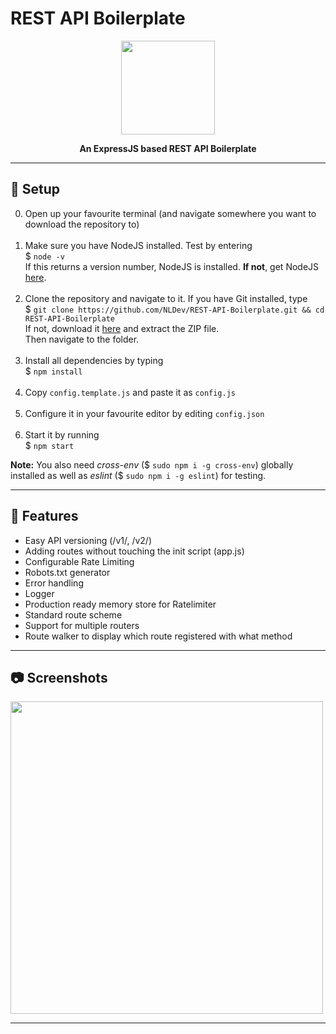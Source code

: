 # REST API Boilerplate

<p align="center"><img height="150" width="auto" src="https://i.imgur.com/1kc7nrV.png" /></p>
<p align="center"><b>An ExpressJS based REST API Boilerplate</b></p>

<hr>

## :wrench: Setup

0. Open up your favourite terminal (and navigate somewhere you want to download the repository to) <br><br>
1. Make sure you have NodeJS installed. Test by  entering <br>
$ `node -v` <br>
If this returns a version number, NodeJS is installed. **If not**, get NodeJS <a href="https://nodejs.org/en/download/package-manager/">here</a>. <br><br>
2. Clone the repository and navigate to it. If you have Git installed, type <br>
$ `git clone https://github.com/NLDev/REST-API-Boilerplate.git && cd REST-API-Boilerplate` <br>
If not, download it <a href="https://github.com/NLDev/REST-API-Boilerplate/archive/master.zip">here</a> and extract the ZIP file.<br>
Then navigate to the folder.<br><br>
3. Install all dependencies by typing <br>
$ `npm install`<br><br>
4. Copy `config.template.js` and paste it as `config.js` <br><br>
5. Configure it in your favourite editor by editing `config.json`<br><br>
6. Start it by running <br>
$ `npm start`

**Note:** You also need *cross-env* ($ `sudo npm i -g cross-env`) globally installed as well as *eslint* ($ `sudo npm i -g eslint`) for testing.

<hr>

## :diamond_shape_with_a_dot_inside: Features

- Easy API versioning (/v1/, /v2/)
- Adding routes without touching the init script (app.js)
- Configurable Rate Limiting
- Robots.txt generator
- Error handling
- Logger 
- Production ready memory store for Ratelimiter
- Standard route scheme
- Support for multiple routers
- Route walker to display which route registered with what method

<hr>

## :camera: Screenshots

<img height="500" width="auto" src="http://oi66.tinypic.com/ivwe37.jpg" />

<hr>
